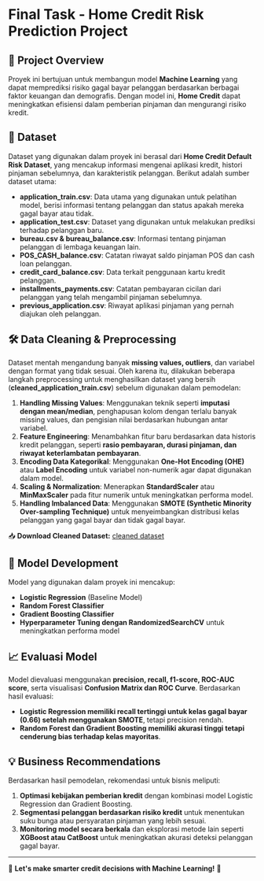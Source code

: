 # Final Task - Home Credit Risk Prediction Project

## 📌 Project Overview
Proyek ini bertujuan untuk membangun model **Machine Learning** yang dapat memprediksi risiko gagal bayar pelanggan berdasarkan berbagai faktor keuangan dan demografis. Dengan model ini, **Home Credit** dapat meningkatkan efisiensi dalam pemberian pinjaman dan mengurangi risiko kredit.

## 📂 Dataset
Dataset yang digunakan dalam proyek ini berasal dari **Home Credit Default Risk Dataset**, yang mencakup informasi mengenai aplikasi kredit, histori pinjaman sebelumnya, dan karakteristik pelanggan. Berikut adalah sumber dataset utama:

- **application_train.csv**: Data utama yang digunakan untuk pelatihan model, berisi informasi tentang pelanggan dan status apakah mereka gagal bayar atau tidak.
- **application_test.csv**: Dataset yang digunakan untuk melakukan prediksi terhadap pelanggan baru.
- **bureau.csv & bureau_balance.csv**: Informasi tentang pinjaman pelanggan di lembaga keuangan lain.
- **POS_CASH_balance.csv**: Catatan riwayat saldo pinjaman POS dan cash loan pelanggan.
- **credit_card_balance.csv**: Data terkait penggunaan kartu kredit pelanggan.
- **installments_payments.csv**: Catatan pembayaran cicilan dari pelanggan yang telah mengambil pinjaman sebelumnya.
- **previous_application.csv**: Riwayat aplikasi pinjaman yang pernah diajukan oleh pelanggan.

## 🛠️ Data Cleaning & Preprocessing
Dataset mentah mengandung banyak **missing values, outliers**, dan variabel dengan format yang tidak sesuai. Oleh karena itu, dilakukan beberapa langkah preprocessing untuk menghasilkan dataset yang bersih (**cleaned_application_train.csv**) sebelum digunakan dalam pemodelan:

1. **Handling Missing Values**: Menggunakan teknik seperti **imputasi dengan mean/median**, penghapusan kolom dengan terlalu banyak missing values, dan pengisian nilai berdasarkan hubungan antar variabel.
2. **Feature Engineering**: Menambahkan fitur baru berdasarkan data historis kredit pelanggan, seperti **rasio pembayaran, durasi pinjaman, dan riwayat keterlambatan pembayaran**.
3. **Encoding Data Kategorikal**: Menggunakan **One-Hot Encoding (OHE)** atau **Label Encoding** untuk variabel non-numerik agar dapat digunakan dalam model.
4. **Scaling & Normalization**: Menerapkan **StandardScaler** atau **MinMaxScaler** pada fitur numerik untuk meningkatkan performa model.
5. **Handling Imbalanced Data**: Menggunakan **SMOTE (Synthetic Minority Over-sampling Technique)** untuk menyeimbangkan distribusi kelas pelanggan yang gagal bayar dan tidak gagal bayar.

📥 **Download Cleaned Dataset:** [cleaned dataset](https://drive.google.com/drive/folders/11Qt6dED9j_jzHeg-6l6xMlw9zwcJhse9?usp=sharing)

## 🚀 Model Development
Model yang digunakan dalam proyek ini mencakup:
- **Logistic Regression** (Baseline Model)
- **Random Forest Classifier**
- **Gradient Boosting Classifier**
- **Hyperparameter Tuning dengan RandomizedSearchCV** untuk meningkatkan performa model

## 📈 Evaluasi Model
Model dievaluasi menggunakan **precision, recall, f1-score, ROC-AUC score**, serta visualisasi **Confusion Matrix dan ROC Curve**. Berdasarkan hasil evaluasi:
- **Logistic Regression memiliki recall tertinggi untuk kelas gagal bayar (0.66) setelah menggunakan SMOTE**, tetapi precision rendah.
- **Random Forest dan Gradient Boosting memiliki akurasi tinggi tetapi cenderung bias terhadap kelas mayoritas**.

## 💡 Business Recommendations
Berdasarkan hasil pemodelan, rekomendasi untuk bisnis meliputi:
1. **Optimasi kebijakan pemberian kredit** dengan kombinasi model Logistic Regression dan Gradient Boosting.
2. **Segmentasi pelanggan berdasarkan risiko kredit** untuk menentukan suku bunga atau persyaratan pinjaman yang lebih sesuai.
3. **Monitoring model secara berkala** dan eksplorasi metode lain seperti **XGBoost atau CatBoost** untuk meningkatkan akurasi deteksi pelanggan gagal bayar.


---
🚀 **Let's make smarter credit decisions with Machine Learning!** 🚀

